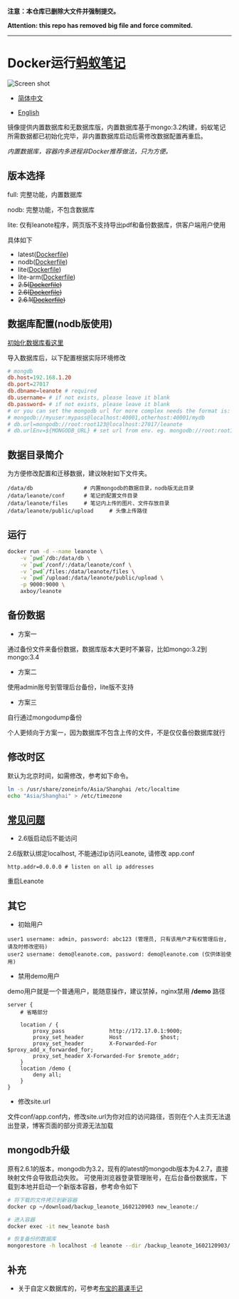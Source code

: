 **注意：本仓库已删除大文件并强制提交。**

**Attention: this repo has removed big file and force commited.**

---

# Docker运行[蚂蚁笔记](https://leanote.com/ '官网')

![Screen shot](./leanote-cn.png)

- [简体中文](./README.md)

- [English](./README-EN.md)

镜像提供内置数据库和无数据库版，内置数据库基于mongo:3.2构建，蚂蚁笔记所需数据都已初始化完毕，非内置数据库启动后需修改数据配置再重启。

_内置数据库，容器内多进程非Docker推荐做法，只为方便。_

## 版本选择

full: 完整功能，内置数据库

nodb: 完整功能，不包含数据库

lite: 仅有leanote程序，网页版不支持导出pdf和备份数据库，供客户端用户使用

具体如下

- latest([Dockerfile](https://github.com/axboy/docker-leanote/blob/master/Dockerfile))
- nodb([Dockerfile](https://github.com/axboy/leanote/blob/master/nodb/Dockerfile))
- lite([Dockerfile](https://github.com/axboy/leanote/blob/master/lite/Dockerfile))
- lite-arm([Dockerfile](https://github.com/axboy/leanote/blob/master/lite/Dockerfile-arm))
- ~~2.5([Dockerfile](https://github.com/axboy/leanote/blob/2.5/Dockerfile))~~
- ~~2.6([Dockerfile](https://github.com/axboy/leanote/blob/2.6/Dockerfile))~~
- ~~2.6.1([Dockerfile](https://github.com/axboy/leanote/blob/2.6.1/Dockerfile))~~

## 数据库配置(nodb版使用)

[初始化数据库看这里](https://github.com/leanote/leanote/wiki/Leanote-二进制版详细安装教程----Mac-and-Linux#3-导入初始数据)

导入数据库后，以下配置根据实际环境修改

```conf
# mongdb
db.host=192.168.1.20
db.port=27017
db.dbname=leanote # required
db.username= # if not exists, please leave it blank
db.password= # if not exists, please leave it blank
# or you can set the mongodb url for more complex needs the format is:
# mongodb://myuser:mypass@localhost:40001,otherhost:40001/mydb
# db.url=mongodb://root:root123@localhost:27017/leanote
# db.urlEnv=${MONGODB_URL} # set url from env. eg. mongodb://root:root123@localhost:27017/leanote
```

## 数据目录简介

为方便修改配置和迁移数据，建议映射如下文件夹。

```
/data/db                # 内置mongodb的数据目录，nodb版无此目录
/data/leanote/conf      # 笔记的配置文件目录
/data/leanote/files     # 笔记内上传的图片、文件存放目录
/data/leanote/public/upload     # 头像上传路径
```

## 运行

```sh
docker run -d --name leanote \
    -v `pwd`/db:/data/db \
    -v `pwd`/conf/:/data/leanote/conf \
    -v `pwd`/files:/data/leanote/files \
    -v `pwd`/upload:/data/leanote/public/upload \
    -p 9000:9000 \
    axboy/leanote
```

## 备份数据

- 方案一

通过备份文件来备份数据，数据库版本大更时不兼容，比如mongo:3.2到mongo:3.4

- 方案二

使用admin账号到管理后台备份，lite版不支持

- 方案三

自行通过mongodump备份

个人更倾向于方案一，因为数据库不包含上传的文件，不是仅仅备份数据库就行

## 修改时区

默认为北京时间，如需修改，参考如下命令。

```sh
ln -s /usr/share/zoneinfo/Asia/Shanghai /etc/localtime
echo "Asia/Shanghai" > /etc/timezone
```

## [常见问题](https://github.com/leanote/leanote/wiki/QA)

- 2.6版启动后不能访问

2.6版默认绑定localhost, 不能通过ip访问Leanote,
请修改 app.conf

```
http.addr=0.0.0.0 # listen on all ip addresses
```

重启Leanote

## 其它

- 初始用户

```
user1 username: admin, password: abc123 (管理员, 只有该用户才有权管理后台, 请及时修改密码)
user2 username: demo@leanote.com, password: demo@leanote.com (仅供体验使用)
```

- 禁用demo用户

demo用户就是一个普通用户，能随意操作，建议禁掉，nginx禁用 **/demo** 路径

```
server { 
    # 省略部分

    location / {
        proxy_pass              http://172.17.0.1:9000;
        proxy_set_header        Host            $host;
        proxy_set_header        X-Forwarded-For $proxy_add_x_forwarded_for;
        proxy_set_header X-Forwarded-For $remote_addr;
    }
    location /demo {
        deny all;
    }
}

```

- 修改site.url

文件conf/app.conf内，修改site.url为你对应的访问路径，否则在个人主页无法退出登录，博客页面的部分资源无法加载

## mongodb升级

原有2.6.1的版本，mongodb为3.2，现有的latest的mongodb版本为4.2.7，直接映射文件会导致启动失败。
可使用浏览器登录管理账号，在后台备份数据库，下载到本地并启动一个新版本容器，参考命令如下

```sh
# 将下载的文件拷贝到新容器
docker cp ~/download/backup_leanote_1602120903 new_leanote:/

# 进入容器
docker exec -it new_leanote bash

# 恢复备份的数据库
mongorestore -h localhost -d leanote --dir /backup_leanote_1602120903/  --drop
```

## 补充

- 关于自定义数据库的，可参考[布宝的慕课手记](https://www.imooc.com/article/49225)

